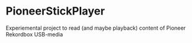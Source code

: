 # PioneerStickPlayer
Experiemental project to read (and maybe playback) content of Pioneer Rekordbox USB-media
